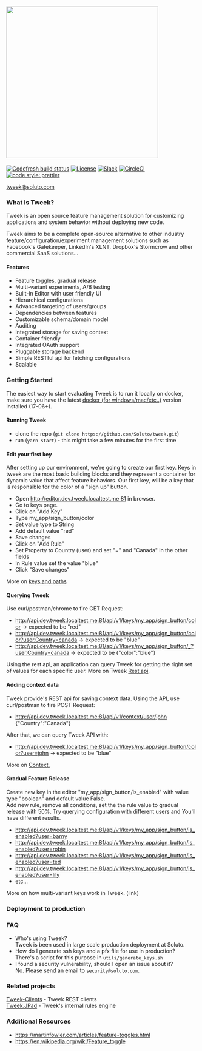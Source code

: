 # <img src="https://soluto.github.io/docs.tweek.fm/assets/logo-with-background.png" width="400" />

[![Codefresh build status]( https://g.codefresh.io/api/badges/pipeline/soluto/Soluto%2Ftweek%2Ftweek-all?type=cf-2)]( https://g.codefresh.io/public/accounts/soluto/pipelines/Soluto/tweek/tweek-all) [![License](https://img.shields.io/badge/license-MIT-blue.svg)](https://github.com/soluto/tweek/blob/master/LICENSE.md) [![Slack](https://tweek-slack.now.sh/badge.svg)](https://tweek-slack.now.sh) [![CircleCI](https://circleci.com/gh/Soluto/tweek/tree/master.svg?style=svg)](https://circleci.com/gh/Soluto/tweek/tree/master) [![code style: prettier](https://img.shields.io/badge/code_style-prettier-ff69b4.svg?style=flat-square)](https://github.com/prettier/prettier)

tweek@soluto.com  

### What is Tweek?

Tweek is an open source feature management solution for customizing applications and system behavior without deploying new code.

Tweek aims to be a complete open-source alternative to other industry feature/configuration/experiment management solutions such as Facebook's Gatekeeper, LinkedIn's XLNT, Dropbox's Stormcrow and other commercial SaaS solutions...

#### Features
- Feature toggles, gradual release
- Multi-variant experiments, A/B testing
- Built-in Editor with user friendly UI
- Hierarchical configurations
- Advanced targeting of users/groups
- Dependencies between features
- Customizable schema/domain model
- Auditing
- Integrated storage for saving context  
- Container friendly
- Integrated OAuth support
- Pluggable storage backend
- Simple RESTful api for fetching configurations
- Scalable

### Getting Started
The easiest way to start evaluating Tweek is to run it locally on docker, make sure you have the latest [docker (for windows/mac/etc..)](https://www.docker.com/get-docker) version installed (17-06+).
#### Running Tweek
- clone the repo (``` git clone https://github.com/Soluto/tweek.git ```)
- run (``` yarn start ```) - this might take a few minutes for the first time

#### Edit your first key
After setting up our environment, we're going to create our first key.
Keys in tweek are the most basic building blocks and they represent a container for dynamic value that affect feature behaviors.
Our first key, will be a key that is responsible for the color of a "sign up" button.

- Open http://editor.dev.tweek.localtest.me:81 in browser.
- Go to keys page.
- Click on "Add Key"
- Type my_app/sign_button/color
- Set value type to String
- Add default value "red"
- Save changes
- Click on "Add Rule"
- Set Property to Country (user) and set "=" and "Canada" in the other fields
- In Rule value set the value "blue"
- Click "Save changes"

More on [keys and paths](https://docs.tweek.fm/concepts/keys/keys-ands-paths)

#### Querying Tweek
Use curl/postman/chrome to fire GET Request:
- http://api.dev.tweek.localtest.me:81/api/v1/keys/my_app/sign_button/color -> expected to be "red"
- http://api.dev.tweek.localtest.me:81/api/v1/keys/my_app/sign_button/color?user.Country=canada -> expected to be "blue"
- http://api.dev.tweek.localtest.me:81/api/v1/keys/my_app/sign_button/_?user.Country=canada -> expected to be {"color":"blue"}

Using the rest api, an application can query Tweek for getting the right set of values for each specific user.
More on Tweek [Rest api](https://docs.tweek.fm/api/rest-api).

#### Adding context data
Tweek provide's REST api for saving context data. 
Using the API, use curl/postman to fire POST Request:
- http://api.dev.tweek.localtest.me:81/api/v1/context/user/john {"Country":"Canada"}  

After that, we can query Tweek API with:
- http://api.dev.tweek.localtest.me:81/api/v1/keys/my_app/sign_button/color?user=john -> expected to be "blue"

More on [Context.](https://docs.tweek.fm/concepts/context/intro-to-context)

#### Gradual Feature Release
Create new key in the editor "my_app/sign_button/is_enabled" with value type "boolean" and default value False.  
Add new rule, remove all conditions, set the the rule value to gradual release with 50%.
Try querying configuration with different users and You'll have different results.
- http://api.dev.tweek.localtest.me:81/api/v1/keys/my_app/sign_button/is_enabled?user=barny
- http://api.dev.tweek.localtest.me:81/api/v1/keys/my_app/sign_button/is_enabled?user=robin
- http://api.dev.tweek.localtest.me:81/api/v1/keys/my_app/sign_button/is_enabled?user=ted
- http://api.dev.tweek.localtest.me:81/api/v1/keys/my_app/sign_button/is_enabled?user=lily
- etc...

More on how multi-variant keys work in Tweek. (link)

### Deployment to production

### FAQ
- Who's using Tweek?  
  Tweek is been used in large scale production deployment at Soluto.
- How do I generate ssh keys and a pfx file for use in production?  
  There's a script for this purpose in `utils/generate_keys.sh`
- I found a security vulnerability, should I open an issue about it?  
  No. Please send an email to `security@soluto.com`.


### Related projects
[Tweek-Clients](https://github.com/Soluto/tweek-clients) - Tweek REST clients  
[Tweek.JPad](https://github.com/soluto/tweek.jpad) - Tweek's internal rules engine

### Additional Resources
- https://martinfowler.com/articles/feature-toggles.html
- https://en.wikipedia.org/wiki/Feature_toggle
